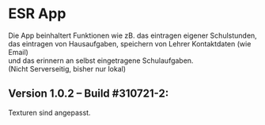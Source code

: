 # ESR App
 Die App beinhaltert Funktionen wie zB. das eintragen eigener Schulstunden,\
 das eintragen von Hausaufgaben, speichern von Lehrer Kontaktdaten (wie Email)\
 und das erinnern an selbst eingetragene Schulaufgaben.\
 (Nicht Serverseitig, bisher nur lokal)


## Version 1.0.2 – Build #310721-2:
 Texturen sind angepasst.
